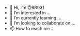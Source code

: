- 👋 Hi, I’m @RR031
- 👀 I’m interested in ...
- 🌱 I’m currently learning ...
- 💞️ I’m looking to collaborate on ...
- 📫 How to reach me ...

<!---
RR031/RR031 is a ✨ special ✨ repository because its `README.md` (this file) appears on your GitHub profile.
You can click the Preview link to take a look at your changes.
--->
